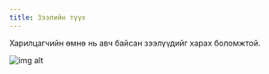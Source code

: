 ```yaml
---
title: Зээлийн түүх
---	
```

Харилцагчийн өмнө нь авч байсан зээлүүдийг харах боломжтой.

 ![img alt](/img/zeelTuuh.png)